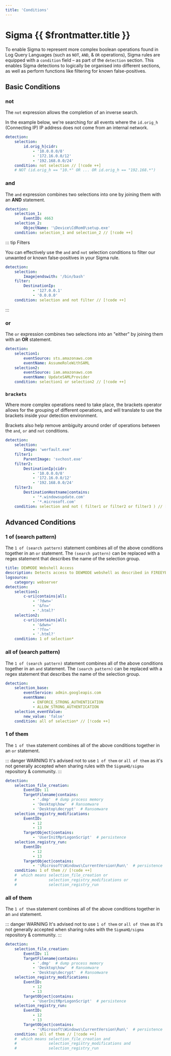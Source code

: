 ```yaml
---
title: 'Conditions'
---
```


# Sigma {{ $frontmatter.title }}

To enable Sigma to represent more complex boolean operations found in Log Query Languages (such as `NOT`, `AND`, & `OR` operations), Sigma rules are equipped with a `condition` field – as part of the `detection` section. This enables Sigma detections to logically be organised into different sections, as well as perform functions like filtering for known false-positives.

## Basic Conditions

### not

The `not` expression allows the completion of an inverse search.

In the example below, we're searching for all events where the `id.orig_h` (Connecting IP) IP address does not come from an internal network.

```yaml
detection:
    selection:
        id.orig_h|cidr:
            - '10.0.0.0/8'
            - '172.16.0.0/12'
            - '192.168.0.0/24'
    condition: not selection // [!code ++]
    # NOT (id.orig_h == "10.*" OR ... OR id.orig_h == "192.168.*") 
```

### and

The `and` expression combines two selections into one by joining them with an **AND** statement.

```yaml
detection:
    selection_1:
        EventID: 4663
    selection_2:
        ObjectName: '\Device\CdRom0\setup.exe'
    condition: selection_1 and selection_2 // [!code ++]
```

::: tip Filters

You can effectively use the `and` and `not` selection conditions to filter our unwanted or known false-positives in your Sigma rule.

```yaml
detection:
    selection:
        Image|endswith: '/bin/bash'
    filter:
        DestinationIp:
            - '127.0.0.1'
            - '0.0.0.0'
    condition: selection and not filter // [!code ++]
```

:::

### or

The `or` expression combines two selections into an "either" by joining them with an **OR** statement.

```yaml
detection:
    selection1:
        eventSource: sts.amazonaws.com
        eventName: AssumeRoleWithSAML
    selection2:
        eventSource: iam.amazonaws.com
        eventName: UpdateSAMLProvider
    condition: selection1 or selection2 // [!code ++]
```

### `brackets`

Where more complex operations need to take place, the brackets operator allows for the grouping of different operations, and will translate to use the brackets inside your detection environment.

Brackets also help remove ambiguity around order of operations between the `and`, `or` and `not` conditions.

```yaml
detection:
    selection:
        Image: 'werfault.exe'
    filter1:
        ParentImage: 'svchost.exe'
    filter2:
        DestinationIp|cidr:
            - '10.0.0.0/8'
            - '172.16.0.0/12'
            - '192.168.0.0/24'
    filter3:
        DestinationHostname|contains:
            - '*.windowsupdate.com'
            - '*.microsoft.com'
    condition: selection and not ( filter1 or filter2 or filter3 ) // [!code ++]
```

## Advanced Conditions

### 1 of (search pattern)

The `1 of (search pattern)` statement combines all of the above conditions together in an `or` statement. The `(search pattern)` can be replaced with a regex statement that describes the name of the selection group.

```yaml
title: DEWMODE Webshell Access
description: Detects access to DEWMODE webshell as described in FIREEYE report
logsource:
    category: webserver
detection:
    selection1:
        c-uri|contains|all:
            - '?dwn='
            - '&fn='
            - '.html?'
    selection2:
        c-uri|contains|all:
            - '&dwn='
            - '?fn='
            - '.html?'
    condition: 1 of selection*
```

### all of (search pattern)

The `1 of (search pattern)` statement combines all of the above conditions together in an `and` statement. The `(search pattern)` can be replaced with a regex statement that describes the name of the selection group.

```yaml
detection:
    selection_base:
        eventService: admin.googleapis.com
        eventName:
            - ENFORCE_STRONG_AUTHENTICATION
            - ALLOW_STRONG_AUTHENTICATION
    selection_eventValue:
        new_value: 'false'
    condition: all of selection* // [!code ++]
```

### 1 of them

The `1 of them` statement combines all of the above conditions together in an `or` statement.

::: danger WARNING
It's advised not to use `1 of them` or `all of them` as it's not generally accepted when sharing rules with the `SigmaHQ/sigma` repository & community.
:::

```yaml
detection:
    selection_file_creation:
        EventID: 11
        TargetFilename|contains:
            - '.dmp'  # dump process memory
            - 'Desktop\how'  # Ransomware
            - 'Desktop\decrypt'  # Ransomware
    selection_registry_modifications:
        EventID:
            - 12
            - 13
        TargetObject|contains:
            - 'UserInitMprLogonScript'  # persistence
    selection_registry_run:
        EventID:
            - 12
            - 13
        TargetObject|contains:
            - '\Microsoft\Windows\CurrentVersion\Run\'  # persistence
    condition: 1 of them // [!code ++]
    #  which means selection_file_creation or 
    #              selection_registry_modifications or 
    #              selection_registry_run
```

### all of them

The `1 of them` statement combines all of the above conditions together in an `and` statement.

::: danger WARNING
It's advised not to use `1 of them` or `all of them` as it's not generally accepted when sharing rules with the `SigmaHQ/sigma` repository & community.
:::

```yaml
detection:
    selection_file_creation:
        EventID: 11
        TargetFilename|contains:
            - '.dmp'  # dump process memory
            - 'Desktop\how'  # Ransomware
            - 'Desktop\decrypt'  # Ransomware
    selection_registry_modifications:
        EventID:
            - 12
            - 13
        TargetObject|contains:
            - 'UserInitMprLogonScript'  # persistence
    selection_registry_run:
        EventID:
            - 12
            - 13
        TargetObject|contains:
            - '\Microsoft\Windows\CurrentVersion\Run\'  # persistence
    condition: all of them // [!code ++]
    #  which means selection_file_creation and 
    #              selection_registry_modifications and 
    #              selection_registry_run
```
